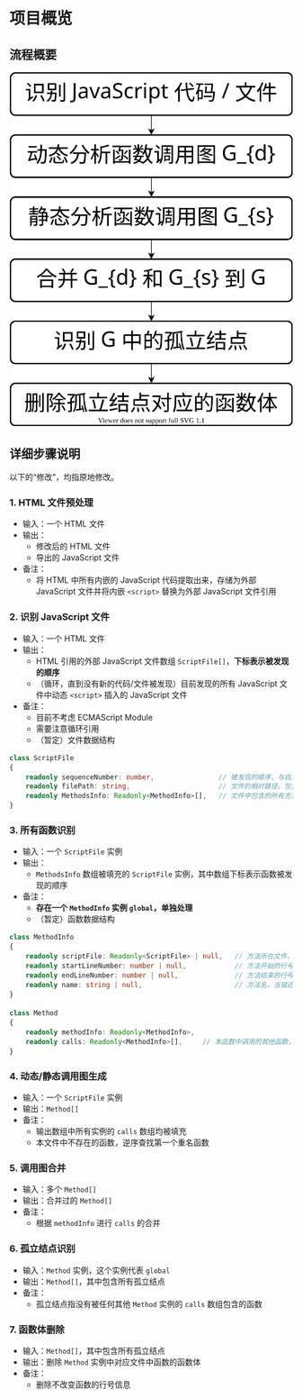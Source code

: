 # 项目概览

## 流程概要

![Overview](./Overview/Overview.svg)

## 详细步骤说明

以下的“修改”，均指原地修改。

### 1. HTML 文件预处理

- 输入：一个 HTML 文件
- 输出：
  - 修改后的 HTML 文件
  - 导出的 JavaScript 文件
- 备注：
  - 将 HTML 中所有内嵌的 JavaScript 代码提取出来，存储为外部 JavaScript 文件并将内嵌 `<script>` 替换为外部 JavaScript 文件引用

### 2. 识别 JavaScript 文件

- 输入：一个 HTML 文件
- 输出：
  - HTML 引用的外部 JavaScript 文件数组 `ScriptFile[]`，**下标表示被发现的顺序**
  - （循环，直到没有新的代码/文件被发现）目前发现的所有 JavaScript 文件中动态 `<script>` 插入的 JavaScript 文件
- 备注：
  - 目前不考虑 ECMAScript Module
  - 需要注意循环引用
  - （暂定）文件数据结构

```ts
class ScriptFile
{
    readonly sequenceNumber: number,                // 被发现的顺序，与自身下标相同
    readonly filePath: string,                      // 文件的相对路径，包含文件名
    readonly MethodsInfo: Readonly<MethodInfo>[],   // 文件中包含的所有方法，供步骤 3 用
}
```

### 3. 所有函数识别

- 输入：一个 `ScriptFile` 实例
- 输出：
  - `MethodsInfo` 数组被填充的 `ScriptFile` 实例，其中数组下标表示函数被发现的顺序
- 备注：
  - **存在一个 `MethodInfo` 实例 `global`，单独处理**
  - （暂定）函数数据结构

```ts
class MethodInfo
{
    readonly scriptFile: Readonly<ScriptFile> | null,   // 方法所在文件，当描述 global 时值为 null
    readonly startLineNumber: number | null,            // 方法开始的行号，当描述 global 时值为 null
    readonly endLineNumber: number | null,              // 方法结束的行号，当描述 global 时值为 null
    readonly name: string | null,                       // 方法名，当描述 global 时值为 global，当描述匿名函数时值为 null
}

class Method
{    
    readonly methodInfo: Readonly<MethodInfo>,
    readonly calls: Readonly<MethodInfo>[],     // 本函数中调用的其他函数，供第 4 步使用
}
```

### 4. 动态/静态调用图生成

- 输入：一个 `ScriptFile` 实例
- 输出：`Method[]`
- 备注：
  - 输出数组中所有实例的 `calls` 数组均被填充
  - 本文件中不存在的函数，逆序查找第一个重名函数

### 5. 调用图合并

- 输入：多个 `Method[]`
- 输出：合并过的 `Method[]`
- 备注：
  - 根据 `methodInfo` 进行 `calls` 的合并

### 6. 孤立结点识别

- 输入：`Method` 实例，这个实例代表 `global`
- 输出：`Method[]`，其中包含所有孤立结点
- 备注：
  - 孤立结点指没有被任何其他 `Method` 实例的 `calls` 数组包含的函数

### 7. 函数体删除

- 输入：`Method[]`，其中包含所有孤立结点
- 输出：删除 `Method` 实例中对应文件中函数的函数体
- 备注：
  - 删除不改变函数的行号信息